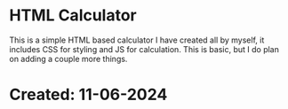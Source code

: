 # HTML Calculator
This is a simple HTML based calculator I have created all by myself, it includes CSS for styling and JS for calculation.
This is basic, but I do plan on adding a couple more things.
# Created: 11-06-2024
